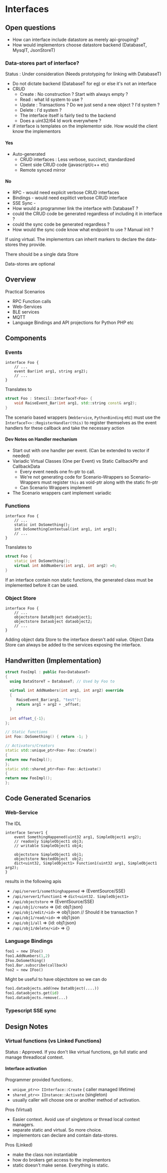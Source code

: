 # Interfaces

## Open questions

- How can interface include datastore as merely api-grouping?
- How would implementors choose datastore backend (DatabaseT, MysqlT, JsonStoreT)

### Data-stores part of interface?

Status : Under consideration (Needs prototyping for linking with DatabaseT)

- Do not dictate backend (DatabaseT for eg) or else it's not an interface
- CRUD
  - Create : No construction ? Start with always empty ?
  - Read : what Id system to use ?
  - Update : Transactions ? Do we just send a new object ? I'd system ?
  - Delete : I'd system ?
  - The interface itself is fairly tied to the backend
  - Does a uint32/64 Id work everywhere ?
- if interface is templates on the implementor side. How would the client know the implementors

#### Yes

- Auto-generated
  - CRUD interfaces : Less verbose, succinct, standardized
  - Client side CRUD code (javascript/c++ etc)
  - Remote synced mirror

#### No

- RPC - would need explicit verbose CRUD interfaces
- Bindings - would need explitict verbose CRUD interface
- SSE Sync -
- How would a programmer link the interface with DatabaseT ?
- could the CRUD code be generated regardless of including it in interface ?
- could the sync code be generated regardless ?
- How would the sync code know what endpoint to use ? Manual init ?

If using virtual. The implementors can inherit markers to declare the data-stores they provide.

There should be a single data Store

Data-stores are optional

## Overview

Practical Scenarios

- RPC Function calls
- Web-Services
- BLE services
- MQTT
- Language Bindings and API projections for Python PHP etc

## Components

### Events

```IDL
interface Foo {
    // ...
    event Bar(int arg1, string arg2);
    // ...
}
```

Translates to

```C++
struct Foo : Stencil::InterfaceT<Foo> {
    void RaiseEvent_Bar(int arg1, std::string const& arg2);
}
```

The scenario based wrappers (`WebService`, `PythonBinding` etc) must use the `InterfaceT<>::RegisterHandler(this)` to register themselves as the event handlers for these callback and take the necessary action

#### Dev Notes on Handler mechanism

- Start out with one handler per event. (Can be extended to vector if needed)
- Variadic Virtual Classes (One per Event) vs Static CallbackPtr and CallbackData
  - Every event needs one fn-ptr to call.
  - We're not generating code for Scenario-Wrappers so Scenario-Wrappers must register `this` as void-ptr along with the static fn-ptr
  - Can Scenario Wrappers implement
- The Scenario wrappers cant implement variadic

### Functions

```IDL
interface Foo {
    // ...
    static int DoSomething();
    int DoSomethingContextual(int arg1, int arg2);
    // ...
}
```

Translates to

```c++
struct Foo {
    static int DoSomething();
    virtual int AddNumbers(int arg1, int arg2) =0;
}
```

If an interface contain non static functions, the generated class must be implemented before it can be used.

### Object Store

```IDL
interface Foo {
    // ...
    objectstore DataObject dataobject1;
    objectstore Dataobject dataobject2;
    // ...
}
```

Adding object data Store to the interface doesn't add value.
Object Data Store can always be added to the services exposing the interface.

## Handwritten (Implementation)

```c++
struct FooImpl : public Foo<DatabaseT>
{
  using DataStoreT = DatabaseT; // Used by Foo to 
  
  virtual int AddNumbers(int arg1, int arg2) override 
  {
     RaiseEvent_Bar(arg1, "test");
     return arg1 + arg2 + _offset; 
  }
  
  int offset_{-1};
};

// Static functions
int Foo::DoSomething() { return -1; }

// Activators/Creators 
static std::unique_ptr<Foo> Foo::Create()
{
return new FooImpl();
};
static std::shared_ptr<Foo> Foo::Activate()
{
return new FooImpl();
};


```

## Code Generated Scenarios

### Web-Service

The IDL

```pidl
interface Server1 {
    event SomethingHappened(uint32 arg1, SimpleObject1 arg2);
    // readonly SimpleObject1 obj3;
    // writable SimpleObject1 obj4;

    objectstore SimpleObject1 obj1;
    objectstore NestedObject  obj2;
    dict<uint32, SimpleObject1> Function1(uint32 arg1, SimpleObject1 arg2);
}
```

results in the following apis

- `/api/server1/somethinghappened` => (EventSource/SSE)
- `/api/server1/function1` => `dict<uint32. SimpleObject1>`
- `/api/objectstore` => (EventSource/SSE)
- `/api/obj1/create` => {id: obj1:json}
- `/api/obj1/edit/<id>` => obj1:json // Should it be transaction ?
- `/api/obj1/read/<id>` => obj1:json
- `/api/obj1/all` => {id: obj1:json}
- `/api/obj1/delete/<id>` => {}

### Language Bindings

```Python
foo1 = new IFoo()
foo1.AddNumbers(1,2)
IFoo.DoSomething()
foo1.Bar.subscribe(callback)
foo2 = new IFoo()
```

Might be useful to have objectstore so we can do

```python
foo1.dataobjects.add(new DataObject(....))
foo1.dataobjects.get(id)
foo1.dataobjects.remove(...)
```

### Typescript SSE sync

## Design Notes

### Virtual functions (vs Linked Functions)

Status : Approved.
If you don't like virtual functions, go full static and manage threadlocal context.

#### Interface activation

Programmer provided functions:.

- `unique_ptr<> IInterface::Create` ( caller managed lifetime)
- `shared_ptr<> IInstance::Activate` (singleton)
- usually caller will choose one or another method of activation.

Pros (Virtual)

- Easier context. Avoid use of singletons or thread local context managers.
- separate static and virtual. So more choice.
- implementors can declare and contain data-stores.

Pros (Linked)

- make the class non instantiable
- how do brokers get access to the implementors
- static doesn't make sense. Everything is static.
